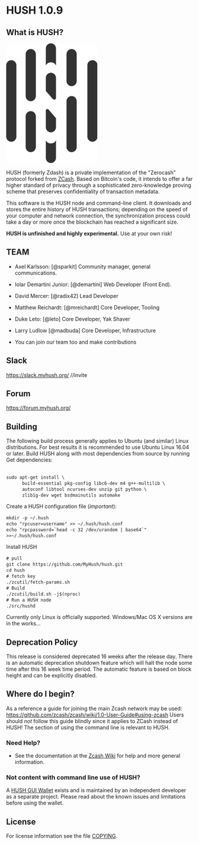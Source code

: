 HUSH 1.0.9
=============

What is HUSH?
--------------

![Logo](doc/hush/hush.png "Logo")

HUSH (formerly Zdash) is a private implementation of the "Zerocash" protocol forked from [ZCash](https://z.cash/).
Based on Bitcoin's code, it intends to offer a far higher standard of privacy
through a sophisticated zero-knowledge proving scheme that preserves
confidentiality of transaction metadata. 

This software is the HUSH node and command-line client. It downloads and stores the entire history
of HUSH transactions; depending on the speed of your computer and network
connection, the synchronization process could take a day or more once the
blockchain has reached a significant size.


**HUSH is unfinished and highly experimental.** Use at your own risk!

TEAM
----

* Axel Karlsson: [@sparkit] Community manager, general communications.
* Iolar Demartini Junior: [@demartini] Web Developer (Front End).
* David Mercer: [@radix42] Lead Developer
* Matthew Reichardt: [@mreichardt] Core Developer, Tooling
* Duke Leto: [@leto] Core Developer, Yak Shaver
* Larry Ludlow [@madbuda] Core Developer, Infrastructure 

* You can join our team too and make contributions

Slack
-----
https://slack.myhush.org/ //invite

Forum
-----
https://forum.myhush.org/


Building
--------
The following build process generally applies to Ubuntu (and similar) Linux
distributions. For best results it is recommended to use Ubuntu Linux 16.04
or later.
Build HUSH along with most dependencies from source by running
Get dependencies:
```{r, engine='bash'}

sudo apt-get install \
      build-essential pkg-config libc6-dev m4 g++-multilib \
      autoconf libtool ncurses-dev unzip git python \
      zlib1g-dev wget bsdmainutils automake
```

Create a HUSH configuration file (*important*):
```
mkdir -p ~/.hush
echo "rpcuser=username" >> ~/.hush/hush.conf
echo "rpcpassword=`head -c 32 /dev/urandom | base64`" >>~/.hush/hush.conf
```

Install HUSH
```{r, engine='bash'}
# pull
git clone https://github.com/MyHush/hush.git
cd hush
# fetch key
./zcutil/fetch-params.sh
# Build
./zcutil/build.sh -j$(nproc)
# Run a HUSH node
./src/hushd
```

Currently only Linux is officially supported. Windows/Mac OS X versions are in the works...

Deprecation Policy
------------------

This release is considered deprecated 16 weeks after the release day. There
is an automatic deprecation shutdown feature which will halt the node some
time after this 16 week time period. The automatic feature is based on block
height and can be explicitly disabled.

Where do I begin?
-----------------
As a reference a guide for joining the main Zcash network may be used:
https://github.com/zcash/zcash/wiki/1.0-User-Guide#using-zcash
Users should *not* follow this guide blindly since it applies to ZCash instead of HUSH!
The section of using the command line is relevant to HUSH.

### Need Help?

* See the documentation at the [Zcash Wiki](https://github.com/zcash/zcash/wiki)
  for help and more general information.

### Not content with command line use of HUSH?

A [HUSH GUI Wallet](https://github.com/vaklinov/hush-swing-wallet-ui) exists and is maintained by an independent developer as a separate project. Please read about the known issues and limitations before using the wallet.

License
-------

For license information see the file [COPYING](COPYING).
